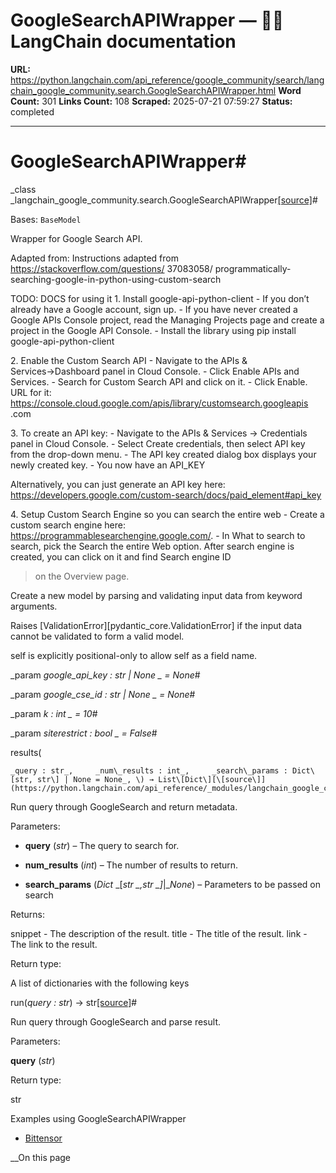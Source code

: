 # GoogleSearchAPIWrapper — 🦜🔗 LangChain  documentation

**URL:** https://python.langchain.com/api_reference/google_community/search/langchain_google_community.search.GoogleSearchAPIWrapper.html
**Word Count:** 301
**Links Count:** 108
**Scraped:** 2025-07-21 07:59:27
**Status:** completed

---

# GoogleSearchAPIWrapper\#

_class _langchain\_google\_community.search.GoogleSearchAPIWrapper[\[source\]](https://python.langchain.com/api_reference/_modules/langchain_google_community/search.html#GoogleSearchAPIWrapper)\#     

Bases: `BaseModel`

Wrapper for Google Search API.

Adapted from: Instructions adapted from <https://stackoverflow.com/questions/> 37083058/ programmatically-searching-google-in-python-using-custom-search

TODO: DOCS for using it 1\. Install google-api-python-client \- If you don’t already have a Google account, sign up. \- If you have never created a Google APIs Console project, read the Managing Projects page and create a project in the Google API Console. \- Install the library using pip install google-api-python-client

2\. Enable the Custom Search API \- Navigate to the APIs & Services→Dashboard panel in Cloud Console. \- Click Enable APIs and Services. \- Search for Custom Search API and click on it. \- Click Enable. URL for it: <https://console.cloud.google.com/apis/library/customsearch.googleapis> .com

3\. To create an API key: \- Navigate to the APIs & Services → Credentials panel in Cloud Console. \- Select Create credentials, then select API key from the drop-down menu. \- The API key created dialog box displays your newly created key. \- You now have an API\_KEY

Alternatively, you can just generate an API key here: <https://developers.google.com/custom-search/docs/paid_element#api_key>

4\. Setup Custom Search Engine so you can search the entire web \- Create a custom search engine here: <https://programmablesearchengine.google.com/>. \- In What to search to search, pick the Search the entire Web option. After search engine is created, you can click on it and find Search engine ID

> on the Overview page.

Create a new model by parsing and validating input data from keyword arguments.

Raises \[ValidationError\]\[pydantic\_core.ValidationError\] if the input data cannot be validated to form a valid model.

self is explicitly positional-only to allow self as a field name.

_param _google\_api\_key _: str | None_ _ = None_\#     

_param _google\_cse\_id _: str | None_ _ = None_\#     

_param _k _: int_ _ = 10_\#     

_param _siterestrict _: bool_ _ = False_\#     

results\(

    _query : str_,     _num\_results : int_,     _search\_params : Dict\[str, str\] | None = None_, \) → List\[Dict\][\[source\]](https://python.langchain.com/api_reference/_modules/langchain_google_community/search.html#GoogleSearchAPIWrapper.results)\#     

Run query through GoogleSearch and return metadata.

Parameters:     

  * **query** \(_str_\) – The query to search for.

  * **num\_results** \(_int_\) – The number of results to return.

  * **search\_params** \(_Dict_ _\[__str_ _,__str_ _\]__|__None_\) – Parameters to be passed on search

Returns:     

snippet - The description of the result. title - The title of the result. link - The link to the result.

Return type:     

A list of dictionaries with the following keys

run\(_query : str_\) → str[\[source\]](https://python.langchain.com/api_reference/_modules/langchain_google_community/search.html#GoogleSearchAPIWrapper.run)\#     

Run query through GoogleSearch and parse result.

Parameters:     

**query** \(_str_\)

Return type:     

str

Examples using GoogleSearchAPIWrapper

  * [Bittensor](https://python.langchain.com/docs/integrations/llms/bittensor/)

__On this page